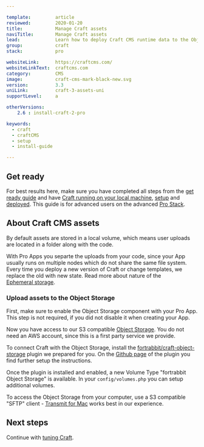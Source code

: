 ```yaml
---

template:         article
reviewed:         2020-01-20
title:            Manage Craft assets
naviTitle:        Manage Craft assets
lead:             Learn how to deploy Craft CMS runtime data to the Object Storage with fortrabbit Professional Apps.
group:            craft
stack:            pro

websiteLink:      https://craftcms.com/
websiteLinkText:  craftcms.com
category:         CMS
image:            craft-cms-mark-black-new.svg
version:          3.3
uniLink:          craft-3-assets-uni
supportLevel:     a

otherVersions:
    2.6 : install-craft-2-pro

keywords:
  - craft
  - craftCMS
  - setup
  - install-guide

---
```


## Get ready

For best results here, make sure you have completed all steps from the [get ready guide](/craft-3-about) and have [Craft running on your local machine](/craft-3-install-local), [setup](/craft-3-setup) and [deployed](/craft-3-deploy-git). This guide is for advanced users on the advanced [Pro Stack](/app-pro).

## About Craft CMS assets


By default assets are stored in a local volume, which means user uploads are located in a folder along with the code. 

With Pro Apps you separte the uploads from your code, since your App usually runs on multiple nodes which do not share the same file system. Every time you deploy a new version of Craft or change templates, we replace the old with new state. Read more about nature of the  
 [Ephemeral storage](/app-pro#ephemeral-storage).


### Upload assets to the Object Storage

First, make sure to enable the Object Storage component with your Pro App. This step is not required, if you did not disable it when creating your App.

Now you have access to our S3 compatible [Object Storage](/object-storage). You do not need an AWS account, since this is a first party service we provide.

To connect Craft with the Object Storage, install the [fortrabbit/craft-object-storage](https://plugins.craftcms.com/fortrabbit-object-storage) plugin we prepared for you. 
 On the [Github page](https://github.com/fortrabbit/craft-object-storage) of the plugin you find further setup the instructions.

Once the plugin is installed and enabled, a new Volume Type "fortrabbit Object Storage" is available. In your `config/volumes.php` you can setup additional volumes. 

To access the Object Storage from your computer, use a S3 compatible "SFTP" client - [Transmit for Mac](https://panic.com/transmit/) works best in our experience.


## Next steps

Continue with [tuning Craft](/craft-3-tune).
